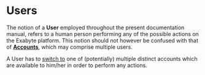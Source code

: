 # Users

The notion of a **User** employed throughout the present documentation manual, refers to a human person performing any of the possible actions on the Exabyte platform. This notion should not however be confused  with that of [**Accounts**](overview.md#accounts), which may comprise multiple users. 

A User has to [switch to](ui/switcher.md) one of (potentially) multiple distinct accounts which are available to him/her in order to perform any actions.

